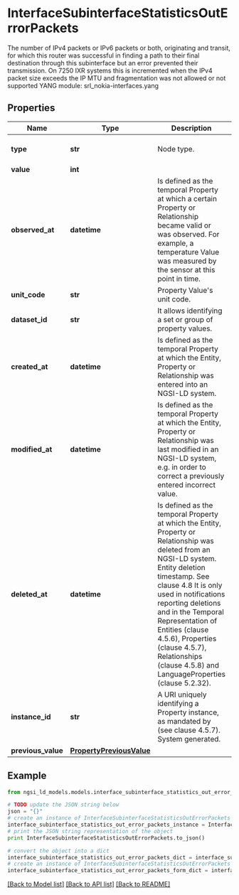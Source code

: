 # InterfaceSubinterfaceStatisticsOutErrorPackets

The number of IPv4 packets or IPv6 packets or both, originating and transit, for which this router was successful in finding a path to their final destination through this subinterface but an error prevented their transmission.  On 7250 IXR systems this is incremented when the IPv4 packet size exceeds the IP MTU and fragmentation was not allowed or not supported  YANG module: srl_nokia-interfaces.yang 

## Properties

Name | Type | Description | Notes
------------ | ------------- | ------------- | -------------
**type** | **str** | Node type.  | [optional] [default to 'Property']
**value** | **int** |  | 
**observed_at** | **datetime** | Is defined as the temporal Property at which a certain Property or Relationship became valid or was observed. For example, a temperature Value was measured by the sensor at this point in time.  | [optional] 
**unit_code** | **str** | Property Value&#39;s unit code.  | [optional] 
**dataset_id** | **str** | It allows identifying a set or group of property values.  | [optional] 
**created_at** | **datetime** | Is defined as the temporal Property at which the Entity, Property or Relationship was entered into an NGSI-LD system.  | [optional] [readonly] 
**modified_at** | **datetime** | Is defined as the temporal Property at which the Entity, Property or Relationship was last modified in an NGSI-LD system, e.g. in order to correct a previously entered incorrect value.  | [optional] [readonly] 
**deleted_at** | **datetime** | Is defined as the temporal Property at which the Entity, Property or Relationship was deleted from an NGSI-LD system.  Entity deletion timestamp. See clause 4.8 It is only used in notifications reporting deletions and in the Temporal Representation of Entities (clause 4.5.6), Properties (clause 4.5.7), Relationships (clause 4.5.8) and LanguageProperties (clause 5.2.32).  | [optional] [readonly] 
**instance_id** | **str** | A URI uniquely identifying a Property instance, as mandated by (see clause 4.5.7). System generated.  | [optional] [readonly] 
**previous_value** | [**PropertyPreviousValue**](PropertyPreviousValue.md) |  | [optional] 

## Example

```python
from ngsi_ld_models.models.interface_subinterface_statistics_out_error_packets import InterfaceSubinterfaceStatisticsOutErrorPackets

# TODO update the JSON string below
json = "{}"
# create an instance of InterfaceSubinterfaceStatisticsOutErrorPackets from a JSON string
interface_subinterface_statistics_out_error_packets_instance = InterfaceSubinterfaceStatisticsOutErrorPackets.from_json(json)
# print the JSON string representation of the object
print InterfaceSubinterfaceStatisticsOutErrorPackets.to_json()

# convert the object into a dict
interface_subinterface_statistics_out_error_packets_dict = interface_subinterface_statistics_out_error_packets_instance.to_dict()
# create an instance of InterfaceSubinterfaceStatisticsOutErrorPackets from a dict
interface_subinterface_statistics_out_error_packets_form_dict = interface_subinterface_statistics_out_error_packets.from_dict(interface_subinterface_statistics_out_error_packets_dict)
```
[[Back to Model list]](../README.md#documentation-for-models) [[Back to API list]](../README.md#documentation-for-api-endpoints) [[Back to README]](../README.md)


